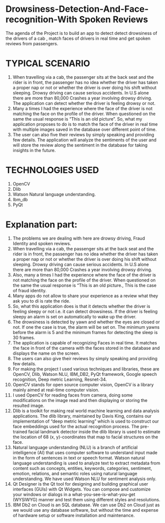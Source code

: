 # Drowsiness-Detection-And-Face-recognition-With Spoken Reviews
The agenda of the Project is to build an app to detect detect drowsiness of the drivers of a cab , match faces of drivers in real time and get spoken reviews from passengers.


# TYPICAL SCENARIO

1.	When travelling via a cab, the passenger sits at the back seat and the rider is in front, the passenger has no idea whether the driver has taken a proper nap or not or whether the driver is over doing his shift without sleeping. Drowsy driving can cause serious accidents. In U.S alone there are more than 80,000 Crashes a year involving drowsy driving. The application can detect whether the driver is feeling drowsy or not. 
2.	Many a times I had the experience where the face of the driver is not matching the face on the profile of the driver. When questioned on the same the usual response is “This is an old picture”. So, what my application proposes to do is to match the face of the driver in real time with multiple images saved in the database over different point of time. 
3.	The user can also five their reviews by simply speaking and providing few details. The application will analyze the sentiments of the user and will store the review along the sentiment in the database for taking insights in the future. 

# TECHNOLOGIES USED

1.	OpenCV
2.	Dlib
3.	Watson Natural language understanding. 
4.	Ibm_db
5.	PyQt

# Explanation part:
1.	The problems we are dealing with here are drowsy driving, Fraud Identity and spoken reviews. 
2.	When travelling via a cab, the passenger sits at the back seat and the rider is in front, the passenger has no idea whether the driver has taken a proper nap or not or whether the driver is over doing his shift without sleeping. Drowsy driving can cause serious accidents. In U.S alone there are more than 80,000 Crashes a year involving drowsy driving. 
3.	Also, many a times I had the experience where the face of the driver is not matching the face on the profile of the driver. When questioned on the same the usual response is “This is an old picture., This is the case of fraud identity.
4.	Many apps do not allow to share your experience as a review what they ask you to di is rate the ride. 
5.	So, what this application does is that it detects whether the driver is feeling sleepy or not i.e. it can detect drowsiness. If the driver is feeling sleepy an alarm is set on automatically to wake up the driver. 
6.	The drowsiness is detected by yawn and whether the eyes are closed or not. If one the case is true, the alarm will be set on. The minimum yawns before the alarm is 5 and the minimum frames for detecting the sleep is 30 frames.
7.	The application is capable of recognizing Faces in real time. It matches the face in front of the camera with the faces stored in the database and displays the name on the screen.
8.	The users can also give their reviews by simply speaking and providing few details. 
9.	For making the project I used various techniques and libraries, these are OpenCV, Dlib, Watson NLU, IBM_DB2, PyQt framework, Google speech recognition, Deep metric Learning, Resnet-34.
10.	OpenCV stands for open source computer vision, OpenCV is a library mainly aimed at real-time computer vision.
11.	I used OpenCV for reading faces from camera, doing some modifications on the image read and then displaying or storing the resulted image. 
12.	Dlib is a toolkit for making real world machine learning and data analysis applications.  The dlib library, maintained by Davis King, contains our implementation of “deep metric learning” which is used to construct our face embeddings used for the actual recognition process. The pre-trained facial landmark detector inside the dlib library is used to estimate the location of 68 (x, y)-coordinates that map to facial structures on the face.
13.	Natural language understanding (NLU) is a branch of artificial intelligence (AI) that uses computer software to understand input made in the form of sentences in text or speech format. Watson natural language understanding is used to analyze text to extract metadata from content such as concepts, entities, keywords, categories, sentiment, emotion, relations, and semantic roles using natural language understanding. We have used Watson NLU for sentiment analysis only. 
14.	Qt Designer is the Qt tool for designing and building graphical user interfaces (GUIs) with Qt Widgets. You can compose and customize your windows or dialogs in a what-you-see-is-what-you-get (WYSIWYG) manner and test them using different styles and resolutions.
15.	IBM Db2 on Cloud is an SQL database. We can use Db2 on Cloud just as we would use any database software, but without the time and expense of hardware setup or software installation and maintenance.


